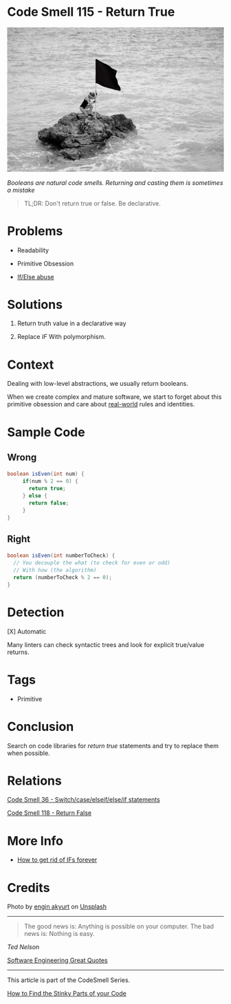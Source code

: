# Code Smell 115 - Return True

![Code Smell 115 - Return True](Code%20Smell%20115%20-%20Return%20True.jpg)

*Booleans are natural code smells. Returning and casting them is sometimes a mistake*

> TL;DR: Don't return true or false. Be declarative.

# Problems

- Readability

- Primitive Obsession

- [If/Else abuse](https://github.com/mcsee/Software-Design-Articles/tree/main/Articles/Theory/How%20to%20Get%20Rid%20of%20Annoying%20IFs%20Forever/readme.md)

# Solutions

1. Return truth value in a declarative way

2. Replace *IF* With polymorphism.

# Context

Dealing with low-level abstractions, we usually return booleans. 

When we create complex and mature software, we start to forget about this primitive obsession and care about [real-world](https://github.com/mcsee/Software-Design-Articles/tree/main/Articles/Theory/The%20One%20and%20Only%20Software%20Design%20Principle/readme.md) rules and identities.

# Sample Code

## Wrong

<!-- [Gist Url](https://gist.github.com/mcsee/973a11295d0d93baa620763dd8eff801) -->

```java
boolean isEven(int num) {
     if(num % 2 == 0) {
       return true;
     } else {
       return false;
     }        
}
```

## Right

<!-- [Gist Url](https://gist.github.com/mcsee/ab38ef6fcc5dd6dea98f1edb452e75e9) -->

```java
boolean isEven(int numberToCheck) {
  // You decouple the what (to check for even or odd)
  // With how (the algorithm)
  return (numberToCheck % 2 == 0);     
}
```

# Detection

[X] Automatic 

Many linters can check syntactic trees and look for explicit true/value returns.

# Tags

- Primitive

# Conclusion

Search on code libraries for *return true* statements and try to replace them when possible.

# Relations

[Code Smell 36 - Switch/case/elseif/else/if statements](https://github.com/mcsee/Software-Design-Articles/tree/main/Articles/Code%20Smells/Code%20Smell%2036%20-%20Switch%20case%20elseif%20else%20if%20statements/readme.md)

[Code Smell 118 - Return False](https://github.com/mcsee/Software-Design-Articles/tree/main/Articles/Code%20Smells/Code%20Smell%20118%20-%20Return%20False/readme.md)

# More Info

- [How to get rid of IFs forever](https://github.com/mcsee/Software-Design-Articles/tree/main/Articles/Theory/How%20to%20Get%20Rid%20of%20Annoying%20IFs%20Forever/readme.md)

# Credits

Photo by [engin akyurt](https://unsplash.com/@enginakyurt) on [Unsplash](https://unsplash.com/s/photos/flag)  

* * *

> The good news is: Anything is possible on your computer. The bad news is: Nothing is easy.

_Ted Nelson_
 
[Software Engineering Great Quotes](https://github.com/mcsee/Software-Design-Articles/tree/main/Articles/Quotes/Software%20Engineering%20Great%20Quotes/readme.md)

* * *

This article is part of the CodeSmell Series.

[How to Find the Stinky Parts of your Code](https://github.com/mcsee/Software-Design-Articles/tree/main/Articles/Code%20Smells/How%20to%20Find%20the%20Stinky%20parts%20of%20your%20Code/readme.md)